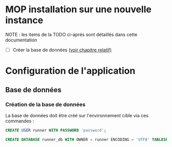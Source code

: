 # MOP installation sur une nouvelle instance


NOTE : les items de la TODO ci-aprés sont détaillés dans cette documentation
* [ ] Créer la base de données [(voir chapitre relatif)](#cr%C3%A9ation-de-la-base-de-donn%C3%A9es)


# Configuration de l'application

## Base de données

### Création de la base de données

La base de données doit être créé sur l'environnement cible via ces commandes : 

```sql
CREATE USER runner WITH PASSWORD 'password';
```

```sql
CREATE DATABASE runner_db WITH OWNER = runner ENCODING = 'UTF8' TABLESPACE = pg_default CONNECTION LIMIT = -1;
```
